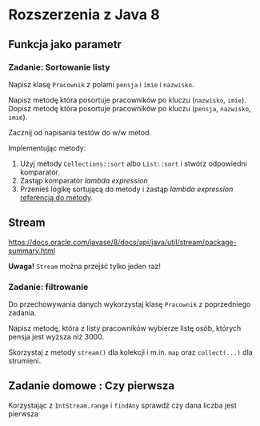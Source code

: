 # Rozszerzenia z Java 8

## Funkcja jako parametr

### Zadanie: Sortowanie listy

Napisz klasę `Pracownik` z polami `pensja` i `imie` i `nazwisko`.

Napisz metodę która posortuje pracowników po kluczu (`nazwisko`, `imie`).
Dopisz metodę która posortuje pracowników po kluczu (`pensja`, `nazwisko`, `imie`).

Zacznij od napisania testów do w/w metod.

Implementując metody:
1. Użyj metody `Collections::sort` albo `List::sort` i stwórz odpowiedni komparator.
1. Zastąp komparator *lambda expression*
1. Przenieś logikę sortującą do metody i zastąp *lambda expression* [referencją do metody](https://docs.oracle.com/javase/tutorial/java/javaOO/methodreferences.html).

## Stream
https://docs.oracle.com/javase/8/docs/api/java/util/stream/package-summary.html

**Uwaga!** `Stream` można przejść tylko jeden raz!

### Zadanie: filtrowanie

Do przechowywania danych wykorzystaj klasę `Pracownik` z poprzedniego zadania.

Napisz metodę, która z listy pracowników wybierze listę osób, których pensja jest wyższa niż 3000.

Skorzystaj z metody `stream()` dla kolekcji i m.in. `map` oraz `collect(...)` dla strumieni.

## Zadanie domowe : Czy pierwsza
Korzystając z `IntStream.range` i `findAny` sprawdź czy dana liczba jest pierwsza
